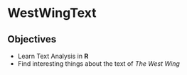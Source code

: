 # WestWingText

## Objectives
* Learn Text Analysis in **R**
* Find interesting things about the text of *The West Wing*
